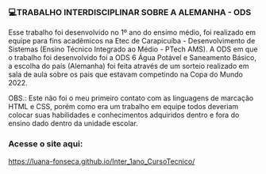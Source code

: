 ### 💻TRABALHO INTERDISCIPLINAR SOBRE A ALEMANHA - ODS

Esse trabalho foi desenvolvido no 1º ano do ensimo médio, foi realizado em equipe para fins acadêmicos na Etec de Carapicuíba - Desenvolvimento de Sistemas (Ensino Técnico Integrado ao Médio - PTech AMS).
A ODS em que o trabalho foi desenvolvido foi a ODS 6 Água Potável e Saneamento Básico, a escolha do país (Alemanha) foi feita através de um sorteio realizado em sala de aula sobre os pais que estavam competindo na Copa do Mundo 2022.

OBS.: Este não foi o meu primeiro contato com as linguagens de marcação HTML e CSS, porém como era um trabalho em equipe todos deveriam colocar suas habilidades e conhecimentos adquiridos dentro e fora do ensino dado dentro da unidade escolar.

### Acesse o site aqui:

https://luana-fonseca.github.io/Inter_1ano_CursoTecnico/

